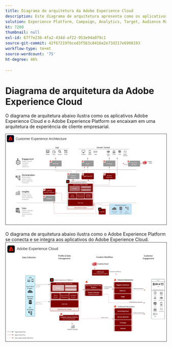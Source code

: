 ```yaml
---
title: Diagrama de arquitetura da Adobe Experience Cloud
description: Este diagrama de arquitetura apresenta como os aplicativos da Adobe Experience Cloud, os serviços de aplicativos e a Adobe Experience Platform se adaptam a uma arquitetura de marketing corporativo.
solution: Experience Platform, Campaign, Analytics, Target, Audience Manager, Magento, Marketo, Advertising Cloud, Experience Manager Sites, Experience Manager Assets, Data Collection, Customer Journey Analytics, Journey Orchestration, Offer Decisioning, Real-time Customer Data Platform
kt: 7200
thumbnail: null
exl-id: 67f7e236-4fa2-434d-af22-953e94a079c1
source-git-commit: 42f67219f6ced3f563c8416e2e73d217e6998193
workflow-type: tm+mt
source-wordcount: '75'
ht-degree: 46%

---
```


# Diagrama de arquitetura da Adobe Experience Cloud

O diagrama de arquitetura abaixo ilustra como os aplicativos Adobe Experience Cloud e o Adobe Experience Platform se encaixam em uma arquitetura de experiência de cliente empresarial.

<img src="assets/aec_experience_architecture.svg" alt="Experience Cloud" style="border:1px solid #4a4a4a" />
<br>
<br>
O diagrama de arquitetura abaixo ilustra como o Adobe Experience Platform se conecta e se integra aos aplicativos do Adobe Experience Cloud.

<img src="assets/experience_cloud.svg" alt="Experience Cloud" style="border:1px solid #4a4a4a" />
